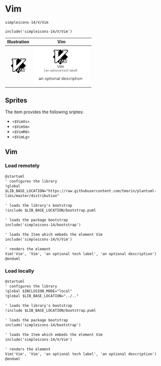 # Vim


```text
simpleicons-14/V/Vim
```

```text
include('simpleicons-14/V/Vim')
```



| Illustration | Vim |
| :---: | :---: |
| ![illustration for Illustration](../../simpleicons-14/V/Vim.png) | ![illustration for Vim](../../simpleicons-14/V/Vim.Local.png) |



## Sprites
The item provides the following sriptes:

- `<$VimXs>`
- `<$VimSm>`
- `<$VimMd>`
- `<$VimLg>`





## Vim

### Load remotely
```plantuml
@startuml
' configures the library
!global $LIB_BASE_LOCATION="https://raw.githubusercontent.com/tmorin/plantuml-libs/master/distribution"

' loads the library's bootstrap
!include $LIB_BASE_LOCATION/bootstrap.puml

' loads the package bootstrap
include('simpleicons-14/bootstrap')

' loads the Item which embeds the element Vim
include('simpleicons-14/V/Vim')

' renders the element
Vim('Vim', 'Vim', 'an optional tech label', 'an optional description')
@enduml
```

### Load locally
```plantuml
@startuml
' configures the library
!global $INCLUSION_MODE="local"
!global $LIB_BASE_LOCATION="../.."

' loads the library's bootstrap
!include $LIB_BASE_LOCATION/bootstrap.puml

' loads the package bootstrap
include('simpleicons-14/bootstrap')

' loads the Item which embeds the element Vim
include('simpleicons-14/V/Vim')

' renders the element
Vim('Vim', 'Vim', 'an optional tech label', 'an optional description')
@enduml
```


